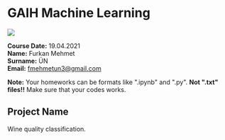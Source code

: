 # GAIH Machine Learning
![](img/newlogo.png)

**Course Date:** 19.04.2021  
**Name:** Furkan Mehmet  
**Surname:** ÜN  
**Email:** fmehmetun3@gmail.com  

**Note:** Your homeworks can be formats like ".ipynb" and ".py". **Not ".txt" files!!** Make sure that your codes works.  

## Project Name
Wine quality classification.
